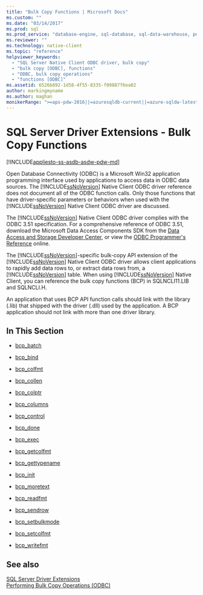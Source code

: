 ```yaml
---
title: "Bulk Copy Functions | Microsoft Docs"
ms.custom: ""
ms.date: "03/14/2017"
ms.prod: sql
ms.prod_service: "database-engine, sql-database, sql-data-warehouse, pdw"
ms.reviewer: ""
ms.technology: native-client
ms.topic: "reference"
helpviewer_keywords: 
  - "SQL Server Native Client ODBC driver, bulk copy"
  - "bulk copy [ODBC], functions"
  - "ODBC, bulk copy operations"
  - "functions [ODBC]"
ms.assetid: 6526b892-1d58-4f55-8335-f09887f6ea02
author: markingmyname
ms.author: maghan
monikerRange: ">=aps-pdw-2016||=azuresqldb-current||=azure-sqldw-latest||>=sql-server-2016||=sqlallproducts-allversions||>=sql-server-linux-2017||=azuresqldb-mi-current"
---
```

# SQL Server Driver Extensions - Bulk Copy Functions
[!INCLUDE[appliesto-ss-asdb-asdw-pdw-md](../../includes/appliesto-ss-asdb-asdw-pdw-md.md)]

  Open Database Connectivity (ODBC) is a Microsoft Win32 application programming interface used by applications to access data in ODBC data sources. The [!INCLUDE[ssNoVersion](../../includes/ssnoversion-md.md)] Native Client ODBC driver reference does not document all of the ODBC function calls. Only those functions that have driver-specific parameters or behaviors when used with the [!INCLUDE[ssNoVersion](../../includes/ssnoversion-md.md)] Native Client ODBC driver are discussed.  
  
 The [!INCLUDE[ssNoVersion](../../includes/ssnoversion-md.md)] Native Client ODBC driver complies with the ODBC 3.51 specification. For a comprehensive reference of ODBC 3.51, download the Microsoft Data Access Components SDK from the [Data Access and Storage Developer Center](https://go.microsoft.com/fwlink?linkid=4173), or view the [ODBC Programmer's Reference](https://go.microsoft.com/fwlink/?LinkId=45250) online.  
 
 The [!INCLUDE[ssNoVersion](../../includes/ssnoversion-md.md)]-specific bulk-copy API extension of the [!INCLUDE[ssNoVersion](../../includes/ssnoversion-md.md)] Native Client ODBC driver allows client applications to rapidly add data rows to, or extract data rows from, a [!INCLUDE[ssNoVersion](../../includes/ssnoversion-md.md)] table.  When using [!INCLUDE[ssNoVersion](../../includes/ssnoversion-md.md)] Native Client, you can reference the bulk copy functions (BCP) in SQLNCLI11.LIB and SQLNCLI.H.  
  
 An application that uses BCP API function calls should link with the library (.lib) that shipped with the driver (.dll) used by the application. A BCP application should not link with more than one driver library.  
  
## In This Section  
  
-   [bcp_batch](../../relational-databases/native-client-odbc-extensions-bulk-copy-functions/bcp-batch.md)  
  
-   [bcp_bind](../../relational-databases/native-client-odbc-extensions-bulk-copy-functions/bcp-bind.md)  
  
-   [bcp_colfmt](../../relational-databases/native-client-odbc-extensions-bulk-copy-functions/bcp-colfmt.md)  
  
-   [bcp_collen](../../relational-databases/native-client-odbc-extensions-bulk-copy-functions/bcp-collen.md)  
  
-   [bcp_colptr](../../relational-databases/native-client-odbc-extensions-bulk-copy-functions/bcp-colptr.md)  
  
-   [bcp_columns](../../relational-databases/native-client-odbc-extensions-bulk-copy-functions/bcp-columns.md)  
  
-   [bcp_control](../../relational-databases/native-client-odbc-extensions-bulk-copy-functions/bcp-control.md)  
  
-   [bcp_done](../../relational-databases/native-client-odbc-extensions-bulk-copy-functions/bcp-done.md)  
  
-   [bcp_exec](../../relational-databases/native-client-odbc-extensions-bulk-copy-functions/bcp-exec.md)  
  
-   [bcp_getcolfmt](../../relational-databases/native-client-odbc-extensions-bulk-copy-functions/bcp-getcolfmt.md)  
  
-   [bcp_gettypename](../../relational-databases/native-client-odbc-extensions-bulk-copy-functions/bcp-gettypename.md)  
  
-   [bcp_init](../../relational-databases/native-client-odbc-extensions-bulk-copy-functions/bcp-init.md)  
  
-   [bcp_moretext](../../relational-databases/native-client-odbc-extensions-bulk-copy-functions/bcp-moretext.md)  
  
-   [bcp_readfmt](../../relational-databases/native-client-odbc-extensions-bulk-copy-functions/bcp-readfmt.md)  
  
-   [bcp_sendrow](../../relational-databases/native-client-odbc-extensions-bulk-copy-functions/bcp-sendrow.md)  
  
-   [bcp_setbulkmode](../../relational-databases/native-client-odbc-extensions-bulk-copy-functions/bcp-setbulkmode.md)  
  
-   [bcp_setcolfmt](../../relational-databases/native-client-odbc-extensions-bulk-copy-functions/bcp-setcolfmt.md)  
  
-   [bcp_writefmt](../../relational-databases/native-client-odbc-extensions-bulk-copy-functions/bcp-writefmt.md)  
  
## See also  
 [SQL Server Driver Extensions](https://msdn.microsoft.com/library/1043bc93-965d-4939-bd1c-21e9d8d3e9ac)   
 [Performing Bulk Copy Operations &#40;ODBC&#41;](../../relational-databases/native-client-odbc-bulk-copy-operations/performing-bulk-copy-operations-odbc.md)  
  
  
